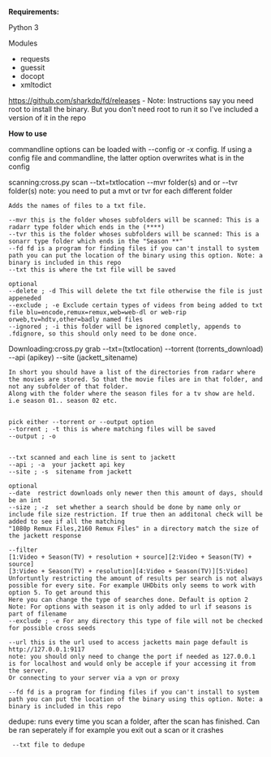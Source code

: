 **Requirements:**

Python 3

Modules
- requests
- guessit
- docopt
- xmltodict

https://github.com/sharkdp/fd/releases - Note: Instructions say you need root to install the binary. But you don't need root to run it so I've included a version of it in the repo


**How to use**

commandline options can be loaded with --config or -x config. If using a config file and commandline, the latter option overwrites what is in the config

scanning:cross.py scan --txt=txtlocation --mvr folder(s) and or --tvr folder(s)
note: you need to put a mvt or tvr for each different folder 

    Adds the names of files to a txt file.
    
    --mvr this is the folder whoses subfolders will be scanned: This is a radarr type folder which ends in the (****)
    --tvr this is the folder whoses subfolders will be scanned: This is a sonarr type folder which ends in the "Season **"
    --fd fd is a program for finding files if you can't install to system path you can put the location of the binary using this option. Note: a binary is included in this repo
    --txt this is where the txt file will be saved
    
    optional
    --delete ; -d This will delete the txt file otherwise the file is just appeneded
    --exclude ; -e Exclude certain types of videos from being added to txt file blu=encode,remux=remux,web=web-dl or web-rip orweb,tv=hdtv,other=badly named files
    --ignored ; -i this folder will be ignored completly, appends to .fdignore, so this should only need to be done once. 
    
Downloading:cross.py grab --txt=(txtlocation) --torrent (torrents_download)  --api (apikey) --site (jackett_sitename)
    
    In short you should have a list of the directories from radarr where the movies are stored. So that the movie files are in that folder, and not any subfolder of that folder. 
    Along with the folder where the season files for a tv show are held. i.e season 01.. season 02 etc.
    
    
    pick either --torrent or --output option
    --torrent ; -t this is where matching files will be saved
    --output ; -o
    
    
    --txt scanned and each line is sent to jackett
    --api ; -a  your jackett api key
    --site ; -s  sitename from jackett
    
    optional
    --date  restrict downloads only newer then this amount of days, should be an int
    --size ; -z  set whether a search should be done by name only or include file size restriction. If true then an additonal check will be added to see if all the matching
    "1080p Remux Files,2160 Remux Files" in a directory match the size of the jackett response
    
    --filter 
    [1:Video + Season(TV) + resolution + source][2:Video + Season(TV) + source]
    [3:Video + Season(TV) + resolution][4:Video + Season(TV)][5:Video]
    Unfortuntly restricting the amount of results per search is not always possible for every site. For example UHDbits only seems to work with option 5. To get around this
    Here you can change the type of searches done. Default is option 2
    Note: For options with season it is only added to url if seasons is part of filename
    --exclude ; -e For any directory this type of file will not be checked for possible cross seeds
    
    --url this is the url used to access jacketts main page default is http://127.0.0.1:9117
    note: you should only need to change the port if needed as 127.0.0.1 is for localhost and would only be acceple if your accessing it from the server. 
    Or connecting to your server via a vpn or proxy
    
    --fd fd is a program for finding files if you can't install to system path you can put the location of the binary using this option. Note: a binary is included in this repo
    
dedupe:
    runs every time you scan a folder, after the scan has finished.
    Can be ran seperately if for example you exit out a scan or it crashes
    
     --txt file to dedupe
   
    
    
    
    
    
    
 
    
    
    
    

